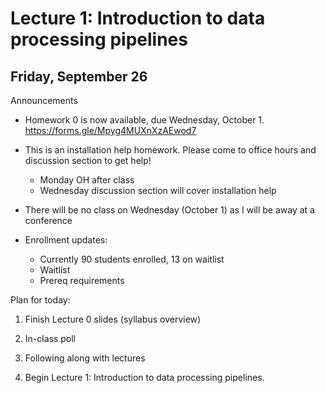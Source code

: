 # Lecture 1: Introduction to data processing pipelines

## Friday, September 26

Announcements

- Homework 0 is now available, due Wednesday, October 1.
https://forms.gle/Mpyg4MUXnXzAEwod7

- This is an installation help homework. Please come to office hours and
  discussion section to get help!
  + Monday OH after class
  + Wednesday discussion section will cover installation help

- There will be no class on Wednesday (October 1) as I will be away at a conference

- Enrollment updates:
  + Currently 90 students enrolled, 13 on waitlist
  + Waitlist
  + Prereq requirements

Plan for today:

1. Finish Lecture 0 slides (syllabus overview)

2. In-class poll

3. Following along with lectures

3. Begin Lecture 1: Introduction to data processing pipelines.
